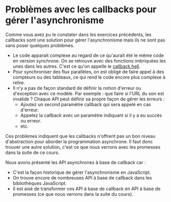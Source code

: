 # Problèmes avec les callbacks pour gérer l'asynchronisme

Comme vous avez pu le constater dans les exercices précédents, les callbacks sont une solution pour gérer l'asynchronisme mais ils ne sont pas sans poser quelques problèmes.

* Le code apparait complexe au regard de ce qu'aurait été le même code en version synchrone. On se retrouve avec des fonctions imbriquées les unes dans les autres. C'est ce qu'on appelle le [callback hell](http://callbackhell.com/).
* Pour synchroniser des flux parallèles, on est obligé de faire appel à des compteurs ou des tableaux, ce qui rend le code encore plus complexe à relire.
* Il n'y a pas de façon standard de définir la notion d'erreur ou d'exception avec ce modèle. Par exemple : que faire si l'URL du son est invalide ? Chaque API peut définir sa propre façon de gérer les erreurs :
  * Ajoutez un second paramètre callback qui sera appelé en cas d'erreur.
  * Appelez la callback avec un paramètre indiquant si il y a eu succès ou erreur.
  * etc.

Ces problèmes indiquent que les callbacks n'offrent pas un bon niveau d'abstraction pour aborder la programmation asynchrone. Il faut donc trouver une autre solution, c'est ce que nous verrons avec les promesses dans la suite de ce cours.

Nous avons présenté les API asynchrones à base de callback car :

* C'est la façon historique de gérer l'asynchronisme en JavaScript.
* On trouve encore de nombreuses API à base de callback dans les bibliothèques JavaScript.
* Il est aisé de transformer ces API à base de callback en API à base de promesses (ce que nous verrons dans la suite du cours).
